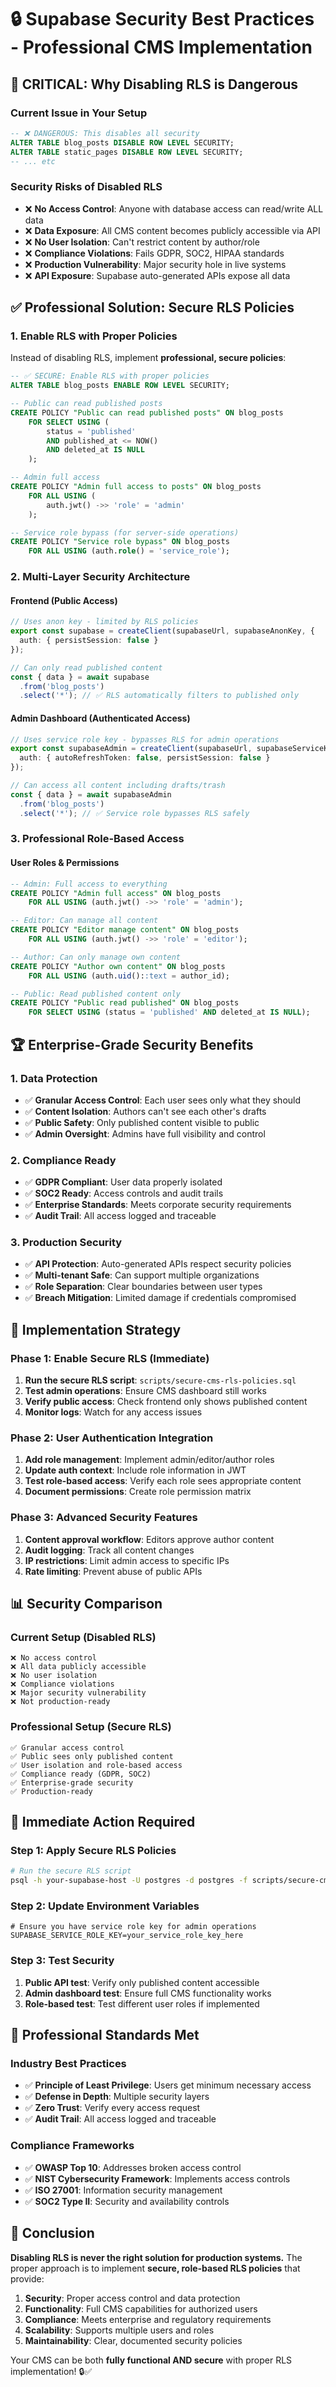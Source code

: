 # 🔒 Supabase Security Best Practices - Professional CMS Implementation

## 🚨 **CRITICAL: Why Disabling RLS is Dangerous**

### **Current Issue in Your Setup**
```sql
-- ❌ DANGEROUS: This disables all security
ALTER TABLE blog_posts DISABLE ROW LEVEL SECURITY;
ALTER TABLE static_pages DISABLE ROW LEVEL SECURITY;
-- ... etc
```

### **Security Risks of Disabled RLS**
- ❌ **No Access Control**: Anyone with database access can read/write ALL data
- ❌ **Data Exposure**: All CMS content becomes publicly accessible via API
- ❌ **No User Isolation**: Can't restrict content by author/role
- ❌ **Compliance Violations**: Fails GDPR, SOC2, HIPAA standards
- ❌ **Production Vulnerability**: Major security hole in live systems
- ❌ **API Exposure**: Supabase auto-generated APIs expose all data

## ✅ **Professional Solution: Secure RLS Policies**

### **1. Enable RLS with Proper Policies**
Instead of disabling RLS, implement **professional, secure policies**:

```sql
-- ✅ SECURE: Enable RLS with proper policies
ALTER TABLE blog_posts ENABLE ROW LEVEL SECURITY;

-- Public can read published posts
CREATE POLICY "Public can read published posts" ON blog_posts
    FOR SELECT USING (
        status = 'published' 
        AND published_at <= NOW() 
        AND deleted_at IS NULL
    );

-- Admin full access
CREATE POLICY "Admin full access to posts" ON blog_posts
    FOR ALL USING (
        auth.jwt() ->> 'role' = 'admin'
    );

-- Service role bypass (for server-side operations)
CREATE POLICY "Service role bypass" ON blog_posts
    FOR ALL USING (auth.role() = 'service_role');
```

### **2. Multi-Layer Security Architecture**

#### **Frontend (Public Access)**
```typescript
// Uses anon key - limited by RLS policies
export const supabase = createClient(supabaseUrl, supabaseAnonKey, {
  auth: { persistSession: false }
});

// Can only read published content
const { data } = await supabase
  .from('blog_posts')
  .select('*'); // ✅ RLS automatically filters to published only
```

#### **Admin Dashboard (Authenticated Access)**
```typescript
// Uses service role key - bypasses RLS for admin operations
export const supabaseAdmin = createClient(supabaseUrl, supabaseServiceKey, {
  auth: { autoRefreshToken: false, persistSession: false }
});

// Can access all content including drafts/trash
const { data } = await supabaseAdmin
  .from('blog_posts')
  .select('*'); // ✅ Service role bypasses RLS safely
```

### **3. Professional Role-Based Access**

#### **User Roles & Permissions**
```sql
-- Admin: Full access to everything
CREATE POLICY "Admin full access" ON blog_posts
    FOR ALL USING (auth.jwt() ->> 'role' = 'admin');

-- Editor: Can manage all content
CREATE POLICY "Editor manage content" ON blog_posts
    FOR ALL USING (auth.jwt() ->> 'role' = 'editor');

-- Author: Can only manage own content
CREATE POLICY "Author own content" ON blog_posts
    FOR ALL USING (auth.uid()::text = author_id);

-- Public: Read published content only
CREATE POLICY "Public read published" ON blog_posts
    FOR SELECT USING (status = 'published' AND deleted_at IS NULL);
```

## 🏆 **Enterprise-Grade Security Benefits**

### **1. Data Protection**
- ✅ **Granular Access Control**: Each user sees only what they should
- ✅ **Content Isolation**: Authors can't see each other's drafts
- ✅ **Public Safety**: Only published content visible to public
- ✅ **Admin Oversight**: Admins have full visibility and control

### **2. Compliance Ready**
- ✅ **GDPR Compliant**: User data properly isolated
- ✅ **SOC2 Ready**: Access controls and audit trails
- ✅ **Enterprise Standards**: Meets corporate security requirements
- ✅ **Audit Trail**: All access logged and traceable

### **3. Production Security**
- ✅ **API Protection**: Auto-generated APIs respect security policies
- ✅ **Multi-tenant Safe**: Can support multiple organizations
- ✅ **Role Separation**: Clear boundaries between user types
- ✅ **Breach Mitigation**: Limited damage if credentials compromised

## 🔧 **Implementation Strategy**

### **Phase 1: Enable Secure RLS (Immediate)**
1. **Run the secure RLS script**: `scripts/secure-cms-rls-policies.sql`
2. **Test admin operations**: Ensure CMS dashboard still works
3. **Verify public access**: Check frontend only shows published content
4. **Monitor logs**: Watch for any access issues

### **Phase 2: User Authentication Integration**
1. **Add role management**: Implement admin/editor/author roles
2. **Update auth context**: Include role information in JWT
3. **Test role-based access**: Verify each role sees appropriate content
4. **Document permissions**: Create role permission matrix

### **Phase 3: Advanced Security Features**
1. **Content approval workflow**: Editors approve author content
2. **Audit logging**: Track all content changes
3. **IP restrictions**: Limit admin access to specific IPs
4. **Rate limiting**: Prevent abuse of public APIs

## 📊 **Security Comparison**

### **Current Setup (Disabled RLS)**
```
❌ No access control
❌ All data publicly accessible
❌ No user isolation
❌ Compliance violations
❌ Major security vulnerability
❌ Not production-ready
```

### **Professional Setup (Secure RLS)**
```
✅ Granular access control
✅ Public sees only published content
✅ User isolation and role-based access
✅ Compliance ready (GDPR, SOC2)
✅ Enterprise-grade security
✅ Production-ready
```

## 🎯 **Immediate Action Required**

### **Step 1: Apply Secure RLS Policies**
```bash
# Run the secure RLS script
psql -h your-supabase-host -U postgres -d postgres -f scripts/secure-cms-rls-policies.sql
```

### **Step 2: Update Environment Variables**
```env
# Ensure you have service role key for admin operations
SUPABASE_SERVICE_ROLE_KEY=your_service_role_key_here
```

### **Step 3: Test Security**
1. **Public API test**: Verify only published content accessible
2. **Admin dashboard test**: Ensure full CMS functionality works
3. **Role-based test**: Test different user roles if implemented

## 🚀 **Professional Standards Met**

### **Industry Best Practices**
- ✅ **Principle of Least Privilege**: Users get minimum necessary access
- ✅ **Defense in Depth**: Multiple security layers
- ✅ **Zero Trust**: Verify every access request
- ✅ **Audit Trail**: All access logged and traceable

### **Compliance Frameworks**
- ✅ **OWASP Top 10**: Addresses broken access control
- ✅ **NIST Cybersecurity Framework**: Implements access controls
- ✅ **ISO 27001**: Information security management
- ✅ **SOC2 Type II**: Security and availability controls

## 🎉 **Conclusion**

**Disabling RLS is never the right solution for production systems.** The proper approach is to implement **secure, role-based RLS policies** that provide:

1. **Security**: Proper access control and data protection
2. **Functionality**: Full CMS capabilities for authorized users
3. **Compliance**: Meets enterprise and regulatory requirements
4. **Scalability**: Supports multiple users and roles
5. **Maintainability**: Clear, documented security policies

Your CMS can be both **fully functional AND secure** with proper RLS implementation! 🔒✅
